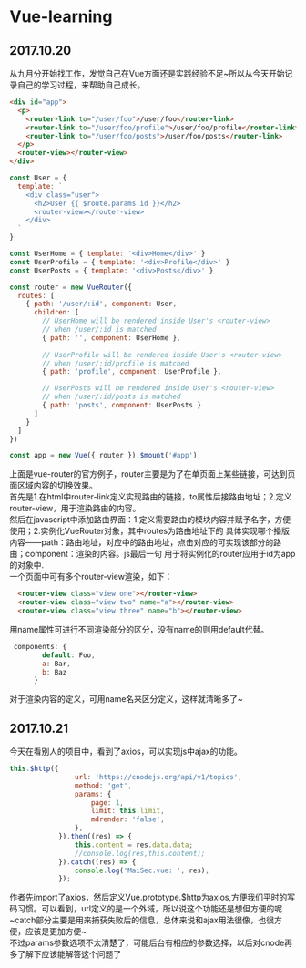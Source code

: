 # Vue-learning
## 2017.10.20 
从九月分开始找工作，发觉自己在Vue方面还是实践经验不足~所以从今天开始记录自己的学习过程，来帮助自己成长。
```html
<div id="app">
  <p>
    <router-link to="/user/foo">/user/foo</router-link>
    <router-link to="/user/foo/profile">/user/foo/profile</router-link>
    <router-link to="/user/foo/posts">/user/foo/posts</router-link>
  </p>
  <router-view></router-view>
</div>
```
```javascript
const User = {
  template: `
    <div class="user">
      <h2>User {{ $route.params.id }}</h2>
      <router-view></router-view>
    </div>
  `
}

const UserHome = { template: '<div>Home</div>' }
const UserProfile = { template: '<div>Profile</div>' }
const UserPosts = { template: '<div>Posts</div>' }

const router = new VueRouter({
  routes: [
    { path: '/user/:id', component: User,
      children: [
        // UserHome will be rendered inside User's <router-view>
        // when /user/:id is matched
        { path: '', component: UserHome },
				
        // UserProfile will be rendered inside User's <router-view>
        // when /user/:id/profile is matched
        { path: 'profile', component: UserProfile },

        // UserPosts will be rendered inside User's <router-view>
        // when /user/:id/posts is matched
        { path: 'posts', component: UserPosts }
      ]
    }
  ]
})

const app = new Vue({ router }).$mount('#app')
```

上面是vue-router的官方例子，router主要是为了在单页面上某些链接，可达到页面区域内容的切换效果。<br>
首先是1.在html中router-link定义实现路由的链接，to属性后接路由地址；2.定义router-view，用于渲染路由的内容。<br>
然后在javascript中添加路由界面：1.定义需要路由的模块内容并赋予名字，方便使用；2.实例化VueRouter对象，其中routes为路由地址下的
具体实现哪个播版内容——path：路由地址，对应<route-link>中的路由地址，点击对应的<route-link>可实现该部分的路由；component：渲染的内容。js最后一句
用于将实例化的router应用于id为app的对象中.<br>
一个页面中可有多个router-view渲染，如下：
```html
  <router-view class="view one"></router-view>
  <router-view class="view two" name="a"></router-view>
  <router-view class="view three" name="b"></router-view>
```
用name属性可进行不同渲染部分的区分，没有name的则用default代替。
```javascript
 components: {
        default: Foo,
        a: Bar,
        b: Baz
      }
```
对于渲染内容的定义，可用name名来区分定义，这样就清晰多了~


## 2017.10.21
今天在看别人的项目中，看到了axios，可以实现js中ajax的功能。
```javascript
this.$http({
                url: 'https://cnodejs.org/api/v1/topics',
                method: 'get',
                params: {
                    page: 1,
                    limit: this.limit,
                    mdrender: 'false',
                },
            }).then((res) => {
                this.content = res.data.data;
                //console.log(res,this.content);
            }).catch((res) => {
                console.log('MaiSec.vue: ', res);
            });
```
作者先import了axios，然后定义Vue.prototype.$http为axios,方便我们平时的写码习惯。可以看到，url定义的是一个外域，所以说这个功能还是想但方便的呢~catch部分主要是用来捕获失败后的信息，总体来说和ajax用法很像，也很方便，应该是更加方便~<br>
不过params参数选项不太清楚了，可能后台有相应的参数选择，以后对cnode再多了解下应该能解答这个问题了
